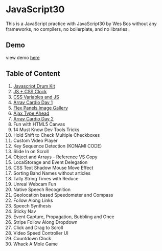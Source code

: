 # JavaScript30

This is a JavaScript practice with JavaScript30 by Wes Bos without any frameworks, no compilers, no boilerplate, and no libraries.

## Demo
view demo [here](https://huiclaire.github.io/JavaScript30/)

## Table of Content
1. [Javascript Drum Kit](https://github.com/Huiclaire/JavaScript30/tree/master/01-JavaScript_Drum_Kit)
2. [JS + CSS Clock](https://github.com/Huiclaire/JavaScript30/tree/master/02-JS_and_CSS_Clock)
3. [CSS Variables and JS](https://github.com/Huiclaire/JavaScript30/tree/master/03-CSS_Variables)
4. [Array Cardio Day 1](https://github.com/Huiclaire/JavaScript30/tree/master/04-Array_Cardio_Day_1)
5. [Flex Panels Image Gallery](https://github.com/Huiclaire/JavaScript30/tree/master/05-Flex_Panel_Gallery)
6. [Ajax Type Ahead](https://github.com/Huiclaire/JavaScript30/tree/master/06-Type_Ahead)
7. [Array Cardio Day 2](https://github.com/Huiclaire/JavaScript30/tree/master/07-Array_Cardio_Day_2)
8. Fun with HTML5 Canvas
9. 14 Must Know Dev Tools Tricks
10. Hold Shift to Check Multiple Checkboxes
11. Custom Video Player
12. Key Sequence Detection (KONAMI CODE)
13. Slide In on Scroll
14. Object and Arrays - Reference VS Copy
15. LocalStorage and Event Delegation
16. CSS Text Shadow Mouse Move Effect
17. Sorting Band Names without articles
18. Tally String Times with Reduce
19. Unreal Webcam Fun
20. Native Speech Recognition
21. Geolocation based Speedometer and Compass
22. Follow Along Links
23. Speech Synthesis
24. Sticky Nav
25. Event Capture, Propagation, Bubbling and Once
26. Stripe Follow Along Dropdown
27. Click and Drag to Scroll
28. Video Speed Controller UI
29. Countdown Clock
30. Whack A Mole Game
